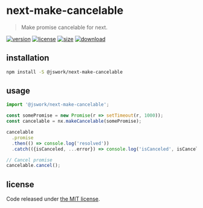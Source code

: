 # next-make-cancelable
> Make promise cancelable for next.

[![version][version-image]][version-url]
[![license][license-image]][license-url]
[![size][size-image]][size-url]
[![download][download-image]][download-url]

## installation
```bash
npm install -S @jswork/next-make-cancelable
```

## usage
```js
import '@jswork/next-make-cancelable';

const somePromise = new Promise(r => setTimeout(r, 1000));
const cancelable = nx.makeCancelable(somePromise);

cancelable
  .promise
  .then(() => console.log('resolved'))
  .catch(({isCanceled, ...error}) => console.log('isCanceled', isCanceled));

// Cancel promise
cancelable.cancel();
```

## license
Code released under [the MIT license](https://github.com/afeiship/next-make-cancelable/blob/master/LICENSE.txt).

[version-image]: https://img.shields.io/npm/v/@jswork/next-make-cancelable
[version-url]: https://npmjs.org/package/@jswork/next-make-cancelable

[license-image]: https://img.shields.io/npm/l/@jswork/next-make-cancelable
[license-url]: https://github.com/afeiship/next-make-cancelable/blob/master/LICENSE.txt

[size-image]: https://img.shields.io/bundlephobia/minzip/@jswork/next-make-cancelable
[size-url]: https://github.com/afeiship/next-make-cancelable/blob/master/dist/next-make-cancelable.min.js

[download-image]: https://img.shields.io/npm/dm/@jswork/next-make-cancelable
[download-url]: https://www.npmjs.com/package/@jswork/next-make-cancelable
